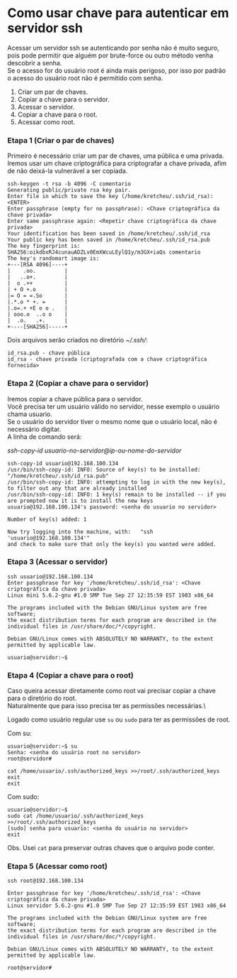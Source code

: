 # Como usar chave para autenticar em servidor ssh
Acessar um servidor ssh se autenticando por senha não é muito seguro, pois pode permitir que alguém por brute-force ou outro método venha descobrir a senha.\
Se o acesso for do usuário root é ainda mais perigoso, por isso por padrão o acesso do usuário root não é permitido com senha.

1. Criar um par de chaves.
2. Copiar a chave para o servidor.
3. Acessar o servidor.
4. Copiar a chave para o root.
5. Acessar como root.

### Etapa 1 (Criar o par de chaves)
Primeiro é necessário criar um par de chaves, uma pública e uma privada.\
Iremos usar um chave criptográfica para criptografar a chave privada, afim de não deixá-la vulnerável a ser copiada.
```
ssh-keygen -t rsa -b 4096 -C comentario
Generating public/private rsa key pair.
Enter file in which to save the key (/home/kretcheu/.ssh/id_rsa): <ENTER>
Enter passphrase (empty for no passphrase): <Chave criptográfica da chave privada>
Enter same passphrase again: <Repetir chave criptográfica da chave privada>
Your identification has been saved in /home/kretcheu/.ssh/id_rsa
Your public key has been saved in /home/kretcheu/.ssh/id_rsa.pub
The key fingerprint is:
SHA256:oikdbxRJ4cunauADZLv0EmXWcuLEylQ1y/m3GX+iaQs comentario
The key's randomart image is:
+---[RSA 4096]----+
|    .oo.         |
|   ..o+.         |
|  o .++          |
| + O +.o         |
|= O = =.So       |
|.*.o * +. =      |
|.o=.+ +E o o .   |
| ooo.o  ..o o    |
|  .o.   .+.      |
+----[SHA256]-----+
```
Dois arquivos serão criados no diretório *~/.ssh/*:
```
id_rsa.pub - chave pública
id_rsa - chave privada (criptografada com a chave criptográfica fornecida>
```

### Etapa 2 (Copiar a chave para o servidor)
Iremos copiar a chave pública para o servidor.\
Você precisa ter um usuário válido no servidor, nesse exemplo o usuário chama usuario.\
Se o usuário do servidor tiver o mesmo nome que o usuário local, não é necessário digitar.\
A linha de comando será:

*ssh-copy-id usuario-no-servidor@ip-ou-nome-do-servidor*

```
ssh-copy-id usuario@192.168.100.134
/usr/bin/ssh-copy-id: INFO: Source of key(s) to be installed: "/home/kretcheu/.ssh/id_rsa.pub"
/usr/bin/ssh-copy-id: INFO: attempting to log in with the new key(s), to filter out any that are already installed
/usr/bin/ssh-copy-id: INFO: 1 key(s) remain to be installed -- if you are prompted now it is to install the new keys
usuario@192.168.100.134's password: <senha do usuario no servidor>

Number of key(s) added: 1

Now try logging into the machine, with:   "ssh 'usuario@192.168.100.134'"
and check to make sure that only the key(s) you wanted were added.

```

### Etapa 3 (Acessar o servidor)

```
ssh usuario@192.168.100.134
Enter passphrase for key '/home/kretcheu/.ssh/id_rsa': <Chave criptográfica da chave privada>
Linux mini 5.6.2-gnu #1.0 SMP Tue Sep 27 12:35:59 EST 1983 x86_64

The programs included with the Debian GNU/Linux system are free software;
the exact distribution terms for each program are described in the
individual files in /usr/share/doc/*/copyright.

Debian GNU/Linux comes with ABSOLUTELY NO WARRANTY, to the extent
permitted by applicable law.

usuario@servidor:~$
```

### Etapa 4 (Copiar a chave para o root)
Caso queira acessar diretamente como root vai precisar copiar a chave para o diretório do root.\
Naturalmente que para isso precisa ter as permissões necessárias.\

Logado como usuário regular use `su` ou `sudo` para ter as permissões de root.

Com su:
```
usuario@servidor:~$ su
Senha: <senha do usuário root no servidor>
root@servidor#

cat /home/usuario/.ssh/authorized_keys >>/root/.ssh/authorized_keys
exit
exit
```
Com sudo:
```
usuario@servidor:~$
sudo cat /home/usuario/.ssh/authorized_keys >>/root/.ssh/authorized_keys
[sudo] senha para usuario: <senha do usuário no servidor>
exit
```
Obs. Usei `cat` para preservar outras chaves que o arquivo pode conter.

### Etapa 5 (Acessar como root)

```
ssh root@192.168.100.134

Enter passphrase for key '/home/kretcheu/.ssh/id_rsa': <Chave criptográfica da chave privada>
Linux servidor 5.6.2-gnu #1.0 SMP Tue Sep 27 12:35:59 EST 1983 x86_64

The programs included with the Debian GNU/Linux system are free software;
the exact distribution terms for each program are described in the
individual files in /usr/share/doc/*/copyright.

Debian GNU/Linux comes with ABSOLUTELY NO WARRANTY, to the extent
permitted by applicable law.

root@servidor#
```


